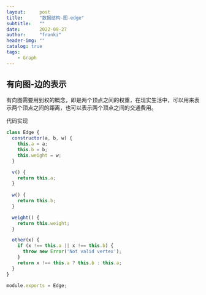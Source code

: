 ```yaml
---
layout:     post
title:      "数据结构-图-edge"
subtitle:   ""
date:       2022-09-27
author:     "franki"
header-img: ""
catalog: true
tags:
    - Graph
---
```



## 有向图-边的表示

有向图需要用到权的概念，即是两个顶点之间的权重，在现实生活中，可以用来表示两个顶点之间的距离，也可以表示两个顶点之间的交通费用。

代码实现

```js
class Edge {
  constructor(a, b, w) {
    this.a = a;
    this.b = b;
    this.weight = w;
  }

  v() {
    return this.a;
  }
  
  w() {
    return this.b;
  }

  weight() {
    return this.weight;
  }

  other(x) {
    if (x !== this.a || x !== this.b) {
      throw new Error('Not valid vertex');
    }
    return x !== this.a ? this.b : this.a;
  }
}

module.exports = Edge;
```
